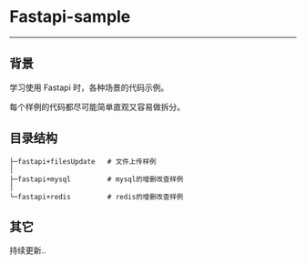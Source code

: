 # Fastapi-sample

---

## 背景
学习使用 Fastapi 时，各种场景的代码示例。

每个样例的代码都尽可能简单直观又容易做拆分。

## 目录结构
```text
├─fastapi+filesUpdate   # 文件上传样例
│   
├─fastapi+mysql         # mysql的增删改查样例
│
└─fastapi+redis         # redis的增删改查样例
```

## 其它

持续更新..
